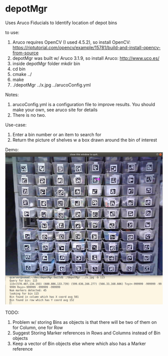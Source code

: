 # depotMgr
Uses Aruco Fiducials to Identify location of depot bins

to use:
1) Aruco requires OpenCV (I used 4.5.2), so install OpenCV: https://riptutorial.com/opencv/example/15781/build-and-install-opencv-from-source
2) depotMgr was built w/ Aruco 3.1.9, so install Aruco: http://www.uco.es/
3) inside depotMgr folder mkdir bin
4) cd bin
5) cmake ../
6) make
7) ./depotMgr ../x.jpg ../arucoConfig.yml


Notes:
1) arucoConfig.yml is a configuration file to improve results. You should make your own, see aruco site for details
2) There is no two.

Use-case:
1) Enter a bin number or an item to search for
2) Return the picture of shelves w a box drawn around the bin of interest

Demo:
![demo from Jan 28, 2023](depotMgr_demo_screenshot.png)

TODO:
1) Problem w/ storing Bins as objects is that there will be two of them on for Column, one for Row
2) Suggest Storing Marker references in Rows and Columns instead of Bin objects
3) Keep a vector of Bin objects else where which also has a Marker reference